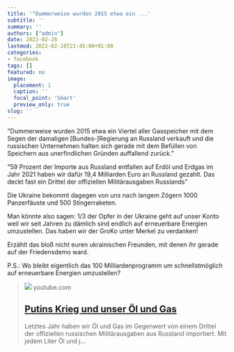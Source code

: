 ```yaml
---
title: '"Dummerweise wurden 2015 etwa ein ...'
subtitle: ''
summary: ''
authors: ["admin"]
date: 2022-02-28
lastmod: 2022-02-28T21:45:00+01:00
categories:
- facebook
tags: []
featured: no
image:
  placement: 1
  caption: ''
  focal_point: 'Smart'
  preview_only: true
slug: ''
---
```

"Dummerweise wurden 2015 etwa ein Viertel aller Gasspeicher mit dem Segen der damaligen [Bundes-]Regierung an Russland verkauft und die russischen Unternehmen halten sich gerade mit dem Befüllen von Speichern aus unerfindlichen Gründen auffallend zurück."

"59 Prozent der Importe aus Russland entfallen auf Erdöl
und Erdgas im Jahr 2021 haben wir dafür 19,4 Milliarden Euro an Russland gezahlt. Das deckt fast ein Drittel der offiziellen Militärausgaben Russlands"

Die Ukraine bekommt dagegen von uns nach langem Zögern 1000 Panzerfäuste und 500 Stingerraketen. 

Man könnte also sagen:
1/3 der Opfer in der Ukraine geht auf unser Konto weil wir seit Jahren zu dämlich sind endlich auf erneuerbare Energien umzustellen. Das haben wir der GroKo unter Merkel zu verdanken! 

Erzählt das bloß nicht euren ukrainischen Freunden, mit denen ihr gerade auf der Friedensdemo ward.

P.S.: Wo bleibt eigentlich das 100 Milliardenprogramm um schnellstmöglich auf erneuerbare Energien umzustellen?
> [![](https://i.ytimg.com/vi/xcnDXHDfBpI/maxresdefault.jpg)](https://www.youtube.com/watch?v=xcnDXHDfBpI)
> youtube.com
> ## [Putins Krieg und unser Öl und Gas](https://www.youtube.com/watch?v=xcnDXHDfBpI)
>
>Letztes Jahr haben wir Öl und Gas im Gegenwert von einem Drittel der offiziellen russischen Militärausgaben aus Russland importiert. Mit jedem Liter Öl und j...

